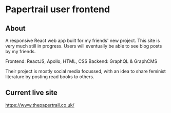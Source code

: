 # Papertrail user frontend

## About

A responsive React web app built for my friends' new project. This
site is very much still in progress. Users will eventually be able to see blog posts by my friends.

Frontend: ReactJS, Apollo, HTML, CSS
Backend: GraphQL & GraphCMS

Their project is mostly social media focussed, with an idea to share
feminist literature by posting read books to others.

## Current live site

https://www.thepapertrail.co.uk/
